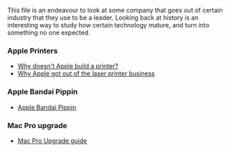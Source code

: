 This file is an endeavour to look at some company that goes out of certain industry that they use to be a leader.
Looking back at history is an interesting way to study how certain technology mature, and turn into something no one expected.


### Apple Printers

* [Why doesn't Apple build a printer?](https://www.quora.com/Why-doesnt-Apple-build-a-printer) 
* [Why Apple got out of the laser printer business](https://talk.tidbits.com/t/why-apple-got-out-of-the-laser-printer-business/4707)

### Apple Bandai Pippin
* [Apple Bandai Pippin](https://en.wikipedia.org/wiki/Apple_Bandai_Pippin)

### Mac Pro upgrade
* [Mac Pro Upgrade guide](http://blog.greggant.com/posts/2018/05/07/definitive-mac-pro-upgrade-guide.html)
